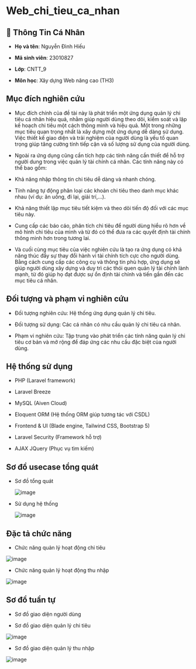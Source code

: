 # Web_chi_tieu_ca_nhan
## 👤 Thông Tin Cá Nhân
* **Họ và tên**: Nguyễn Đình Hiếu

* **Mã sinh viên**: 23010827

* **Lớp**: CNTT_9

* **Môn học**: Xây dựng Web nâng cao (TH3)
## Mục đích nghiên cứu
* Mục đích chính của đề tài này là phát triển một ứng dụng quản lý chi tiêu cá nhân hiệu quả, nhằm giúp người dùng theo dõi, kiểm soát và lập kế hoạch chi tiêu một cách thông minh và hiệu quả. Một trong những mục tiêu quan trọng nhất là xây dựng một ứng dụng dễ dàng sử dụng. Việc thiết kế giao diện và trải nghiệm của người dùng là yếu tố quan trọng giúp tăng cường tính tiếp cận và số lượng sử dụng của người dùng.

* Ngoài ra ứng dụng cũng cần tích hợp các tính năng cần thiết để hỗ trợ người dung trong việc quản lý tài chính cá nhân. Các tính năng này có thể bao gồm: 

 - Khả năng nhập thông tin chi tiêu dễ dàng và nhanh chóng.

 - Tính năng tự động phân loại các khoản chi tiêu theo danh mục khác nhau (ví dụ: ăn uống, đi lại, giải trí,…).

 - Khả năng thiết lập mục tiêu tiết kiệm và theo dõi tiến độ đối với các mục tiêu này.

 - Cung cấp các báo cáo, phân tích chi tiêu để người dùng hiểu rõ hơn về mô hình chi tiêu của mình và từ đó có thể đưa ra các quyết định tài chính thông minh hơn trong tương lai.

* Và cuối cùng mục tiêu của việc nghiên cứu là tạo ra ứng dụng có khả năng thúc đẩy sự thay đổi hành vi tài chính tích cực cho người dùng. Bằng cách cung cấp các công cụ và thông tin phù hợp, ứng dụng sẽ giúp người dùng xây dựng và duy trì các thói quen quản lý tài chính lành mạnh, từ đó giúp họ đạt được sự ổn định tài chính và tiến gần đến các mục tiêu cá nhân.
## Đối tượng và phạm vi nghiên cứu
*	Đối tượng nghiên cứu: Hệ thống ứng dụng quản lý chi tiêu.

*	Đối tượng sử dụng: Các cá nhân có nhu cầu quản lý chi tiêu cá nhân.

*	Phạm vi nghiên cứu: Tập trung vào phát triển các tính năng quản lý chi tiêu cơ bản và mở rộng để đáp ứng các nhu cầu đặc biệt của người dùng.
## Hệ thống sử dụng
* PHP (Laravel framework)

* Laravel Breeze
  
* MySQL (Aiven Cloud)
  
* Eloquent ORM (Hệ thống ORM giúp tương tác với CSDL)
  
* Frontend & UI (Blade engine, Tailwind CSS, Bootstrap 5)
  
* Laravel Security (Framework hỗ trợ)
  
* AJAX JQuery (Phục vụ tìm kiếm)
## Sơ đồ usecase tổng quát
* Sơ đồ tổng quát

  ![image](https://github.com/user-attachments/assets/80b1f9b4-1fc1-499b-b870-52ee8224e8e6)
  
* Sử dụng hệ thống
  
  ![image](https://github.com/user-attachments/assets/5d32886a-ba36-4747-87c4-6b8e9e3e092d)
## Đặc tả chức năng
* Chức năng quản lý hoạt động chi tiêu

![image](https://github.com/user-attachments/assets/e14a7706-9e39-41fa-a966-911edffa9daf)

* Chức năng quản lý hoạt động thu nhập

![image](https://github.com/user-attachments/assets/047c2495-de7d-4fb7-bf83-c2613265ff3a)
## Sơ đồ tuần tự 
* Sơ đồ giao diện người dùng
 
* Sơ đồ giao diện quản lý chi tiêu

![image](https://github.com/user-attachments/assets/478a7458-0ebc-4066-9c00-dd32cab009b6)

* Sơ đồ giao diện quản lý thu nhập

![image](https://github.com/user-attachments/assets/ed79df02-0ce6-4b34-b4a1-38e6a9ed5ed0)


 

